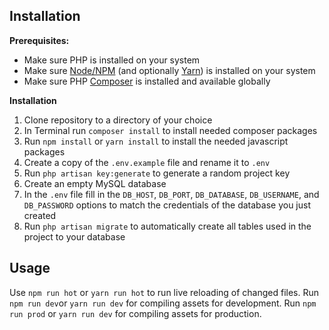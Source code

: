 ## Installation

**Prerequisites:**
- Make sure PHP is installed on your system
- Make sure [Node/NPM](https://nodejs.org/en/download/) (and optionally [Yarn](https://classic.yarnpkg.com/en/docs/install#mac-stable)) is installed on your system
- Make sure PHP [Composer](https://getcomposer.org/doc/00-intro.md#globally) is installed and available globally

**Installation**
1. Clone repository to a directory of your choice
2. In Terminal run `composer install` to install needed composer packages
3. Run `npm install` or `yarn install` to install the needed javascript packages
4. Create a copy of the `.env.example` file and rename it to  `.env`
5. Run `php artisan key:generate` to generate a random project key
6. Create an empty MySQL database
7. In the `.env` file fill in the `DB_HOST`, `DB_PORT`, `DB_DATABASE`, `DB_USERNAME`, and `DB_PASSWORD` options to match the credentials of the database you just created
8. Run `php artisan migrate` to automatically create all tables used in the project to your database

## Usage ##
Use `npm run hot` or `yarn run hot` to run live reloading of changed files. 
Run `npm run dev`or `yarn run dev` for compiling assets for development.
Run `npm run prod` or `yarn run dev` for compiling assets for production.